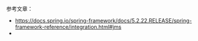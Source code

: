 参考文章：

- https://docs.spring.io/spring-framework/docs/5.2.22.RELEASE/spring-framework-reference/integration.html#jms
- 